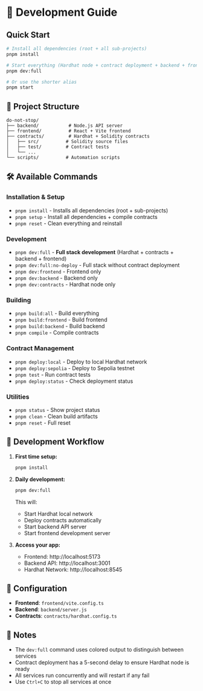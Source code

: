 # 🚀 Development Guide

## Quick Start

```bash
# Install all dependencies (root + all sub-projects)
pnpm install

# Start everything (Hardhat node + contract deployment + backend + frontend)
pnpm dev:full

# Or use the shorter alias
pnpm start
```

## 📁 Project Structure

```
do-not-stop/
├── backend/           # Node.js API server
├── frontend/          # React + Vite frontend
├── contracts/         # Hardhat + Solidity contracts
│   ├── src/          # Solidity source files
│   ├── test/         # Contract tests
│   └── ...
└── scripts/          # Automation scripts
```

## 🛠️ Available Commands

### Installation & Setup
- `pnpm install` - Installs all dependencies (root + sub-projects)
- `pnpm setup` - Install all dependencies + compile contracts
- `pnpm reset` - Clean everything and reinstall

### Development
- `pnpm dev:full` - **Full stack development** (Hardhat + contracts + backend + frontend)
- `pnpm dev:full:no-deploy` - Full stack without contract deployment
- `pnpm dev:frontend` - Frontend only
- `pnpm dev:backend` - Backend only  
- `pnpm dev:contracts` - Hardhat node only

### Building
- `pnpm build:all` - Build everything
- `pnpm build:frontend` - Build frontend
- `pnpm build:backend` - Build backend
- `pnpm compile` - Compile contracts

### Contract Management
- `pnpm deploy:local` - Deploy to local Hardhat network
- `pnpm deploy:sepolia` - Deploy to Sepolia testnet
- `pnpm test` - Run contract tests
- `pnpm deploy:status` - Check deployment status

### Utilities
- `pnpm status` - Show project status
- `pnpm clean` - Clean build artifacts
- `pnpm reset` - Full reset

## 🎯 Development Workflow

1. **First time setup:**
   ```bash
   pnpm install
   ```

2. **Daily development:**
   ```bash
   pnpm dev:full
   ```
   This will:
   - Start Hardhat local network
   - Deploy contracts automatically
   - Start backend API server
   - Start frontend development server

3. **Access your app:**
   - Frontend: http://localhost:5173
   - Backend API: http://localhost:3001
   - Hardhat Network: http://localhost:8545

## 🔧 Configuration

- **Frontend**: `frontend/vite.config.ts`
- **Backend**: `backend/server.js`
- **Contracts**: `contracts/hardhat.config.ts`

## 📝 Notes

- The `dev:full` command uses colored output to distinguish between services
- Contract deployment has a 5-second delay to ensure Hardhat node is ready
- All services run concurrently and will restart if any fail
- Use `Ctrl+C` to stop all services at once

